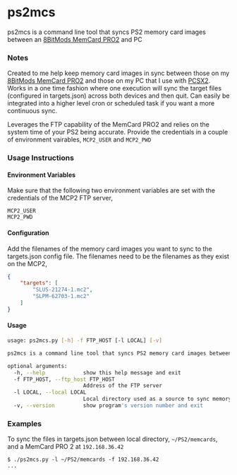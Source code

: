 # ps2mcs
ps2mcs is a command line tool that syncs PS2 memory card images between an [8BitMods MemCard PRO2](https://8bitmods.com/memcard-pro2-for-ps2-and-ps1-smoke-black/) and PC

### Notes
Created to me help keep memory card images in sync between those on my [8BitMods MemCard PRO2](https://8bitmods.com/memcard-pro2-for-ps2-and-ps1-smoke-black/) and those on my PC that I use with [PCSX2](https://pcsx2.net/). Works in a one time fashion where one execution will sync the target files (configured in targets.json) across both devices and then quit. Can easily be integrated into a higher level cron or scheduled task if you want a more continuous sync.

Leverages the FTP capability of the MemCard PRO2 and relies on the system time of your PS2 being accurate. Provide the credentials in a couple of environment vairables, `MCP2_USER` and `MCP2_PWD`

### Usage Instructions
#### Environment Variables
Make sure that the following two environment variables are set with the credentials of the MCP2 FTP server,
```
MCP2_USER
MCP2_PWD
```
#### Configuration
Add the filenames of the memory card images you want to sync to the targets.json config file. The filenames need to be the filenames as they exist on the MCP2,
```json
{
    "targets": [
        "SLUS-21274-1.mc2",
        "SLPM-62703-1.mc2"
    ]
}
```
#### Usage
```bash
usage: ps2mcs.py [-h] -f FTP_HOST [-l LOCAL] [-v]

ps2mcs is a command line tool that syncs PS2 memory card images between a MemCard PRO 2 and PC

optional arguments:
  -h, --help            show this help message and exit
  -f FTP_HOST, --ftp_host FTP_HOST
                        Address of the FTP server
  -l LOCAL, --local LOCAL
                        Local directory used as a source to sync memory card images to/from   
  -v, --version         show program's version number and exit
  ```
### Examples

To sync the files in targets.json between local directory, `~/PS2/memcards`, and a MemCard PRO 2 at `192.168.36.42`
```
$ ./ps2mcs.py -l ~/PS2/memcards -f 192.168.36.42
...
```